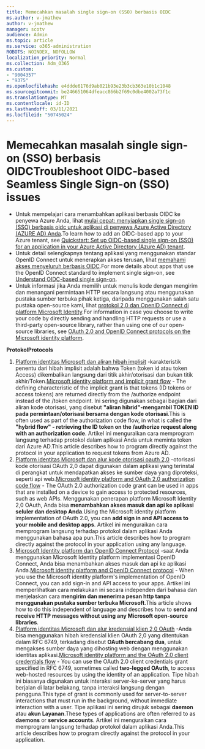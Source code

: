 ```yaml
---
title: Memecahkan masalah single sign-on (SSO) berbasis OIDC
ms.author: v-jmathew
author: v-jmathew
manager: scotv
audience: Admin
ms.topic: article
ms.service: o365-administration
ROBOTS: NOINDEX, NOFOLLOW
localization_priority: Normal
ms.collection: Adm_O365
ms.custom:
- "9004357"
- "9375"
ms.openlocfilehash: e4ddde6176d9ab021b93e23b3cb363e10b1c1048
ms.sourcegitcommit: be246651064dfeacc866b2f69c0dbe4002a73f1c
ms.translationtype: MT
ms.contentlocale: id-ID
ms.lasthandoff: 03/11/2021
ms.locfileid: "50745024"
---
```

# <a name="troubleshoot-oidc-based-seamless-single-sign-on-sso-issues"></a><span data-ttu-id="26816-102">Memecahkan masalah single sign-on (SSO) berbasis OIDC</span><span class="sxs-lookup"><span data-stu-id="26816-102">Troubleshoot OIDC-based Seamless Single Sign-on (SSO) issues</span></span>

- <span data-ttu-id="26816-103">Untuk mempelajari cara menambahkan aplikasi berbasis OIDC ke penyewa Azure Anda, lihat [mulai cepat: menyiapkan single sign-on (SSO) berbasis oidc untuk aplikasi di penyewa Azure Active Directory (AZURE AD) Anda](https://docs.microsoft.com/azure/active-directory/manage-apps/add-application-portal-setup-oidc-sso).</span><span class="sxs-lookup"><span data-stu-id="26816-103">To learn how to add an OIDC-based app to your Azure tenant, see [Quickstart: Set up OIDC-based single sign-on (SSO) for an application in your Azure Active Directory (Azure AD) tenant](https://docs.microsoft.com/azure/active-directory/manage-apps/add-application-portal-setup-oidc-sso).</span></span>
- <span data-ttu-id="26816-104">Untuk detail selengkapnya tentang aplikasi yang menggunakan standar OpenID Connect untuk menerapkan akses terusan, lihat [memahami akses menyeluruh berbasis OIDC](https://docs.microsoft.com/azure/active-directory/manage-apps/configure-oidc-single-sign-on).</span><span class="sxs-lookup"><span data-stu-id="26816-104">For more details about apps that use the OpenID Connect standard to implement single sign-on, see [Understand OIDC-based single sign-on](https://docs.microsoft.com/azure/active-directory/manage-apps/configure-oidc-single-sign-on).</span></span>
- <span data-ttu-id="26816-105">Untuk informasi jika Anda memilih untuk menulis kode dengan mengirim dan menangani permintaan HTTP secara langsung atau menggunakan pustaka sumber terbuka pihak ketiga, daripada menggunakan salah satu pustaka open-source kami, lihat [protokol 2,0 dan OpenID Connect di platform Microsoft Identity](https://docs.microsoft.com/azure/active-directory/develop/active-directory-v2-protocols).</span><span class="sxs-lookup"><span data-stu-id="26816-105">For information in case you choose to write your code by directly sending and handling HTTP requests or use a third-party open-source library, rather than using one of our open-source libraries, see [OAuth 2.0 and OpenID Connect protocols on the Microsoft identity platform](https://docs.microsoft.com/azure/active-directory/develop/active-directory-v2-protocols).</span></span>

<span data-ttu-id="26816-106">**Protokol**</span><span class="sxs-lookup"><span data-stu-id="26816-106">**Protocols**</span></span>

1. <span data-ttu-id="26816-107">[Platform identitas Microsoft dan aliran hibah implisit](https://docs.microsoft.com/azure/active-directory/develop/v2-oauth2-implicit-grant-flow) -karakteristik penentu dari hibah implisit adalah bahwa Token (token id atau token Access) dikembalikan langsung dari titik akhir/otorisasi dan bukan titik akhir/Token.</span><span class="sxs-lookup"><span data-stu-id="26816-107">[Microsoft identity platform and implicit grant flow](https://docs.microsoft.com/azure/active-directory/develop/v2-oauth2-implicit-grant-flow) - The defining characteristic of the implicit grant is that tokens (ID tokens or access tokens) are returned directly from the /authorize endpoint instead of the /token endpoint.</span></span> <span data-ttu-id="26816-108">Ini sering digunakan sebagai bagian dari aliran kode otorisasi, yang disebut **"aliran hibrid"-mengambil TOKEN ID pada permintaan/otorisasi bersama dengan kode otorisasi**.</span><span class="sxs-lookup"><span data-stu-id="26816-108">This is often used as part of the authorization code flow, in what is called the **"hybrid flow" - retrieving the ID token on the /authorize request along with an authorization code**.</span></span> <span data-ttu-id="26816-109">Artikel ini menguraikan cara memprogram langsung terhadap protokol dalam aplikasi Anda untuk meminta token dari Azure AD.</span><span class="sxs-lookup"><span data-stu-id="26816-109">This article describes how to program directly against the protocol in your application to request tokens from Azure AD.</span></span>
2. <span data-ttu-id="26816-110">[Platform identitas Microsoft dan alur kode otorisasi oauth 2,0](https://docs.microsoft.com/azure/active-directory/develop/v2-oauth2-auth-code-flow) -otorisasi kode otorisasi OAuth 2,0 dapat digunakan dalam aplikasi yang terinstal di perangkat untuk mendapatkan akses ke sumber daya yang diproteksi, seperti api web.</span><span class="sxs-lookup"><span data-stu-id="26816-110">[Microsoft identity platform and OAuth 2.0 authorization code flow](https://docs.microsoft.com/azure/active-directory/develop/v2-oauth2-auth-code-flow) - The OAuth 2.0 authorization code grant can be used in apps that are installed on a device to gain access to protected resources, such as web APIs.</span></span> <span data-ttu-id="26816-111">Menggunakan penerapan platform Microsoft Identity 2,0 OAuth, Anda bisa **menambahkan akses masuk dan api ke aplikasi seluler dan desktop Anda**.</span><span class="sxs-lookup"><span data-stu-id="26816-111">Using the Microsoft identity platform implementation of OAuth 2.0, you can **add sign in and API access to your mobile and desktop apps**.</span></span> <span data-ttu-id="26816-112">Artikel ini menguraikan cara memprogram langsung terhadap protokol dalam aplikasi Anda menggunakan bahasa apa pun.</span><span class="sxs-lookup"><span data-stu-id="26816-112">This article describes how to program directly against the protocol in your application using any language.</span></span>
3. <span data-ttu-id="26816-113">[Microsoft Identity platform dan OpenID Connect Protocol](https://docs.microsoft.com/azure/active-directory/develop/v2-protocols-oidc) -saat Anda menggunakan Microsoft Identity platform implementasi OpenID Connect, Anda bisa menambahkan akses masuk dan api ke aplikasi Anda.</span><span class="sxs-lookup"><span data-stu-id="26816-113">[Microsoft identity platform and OpenID Connect protocol](https://docs.microsoft.com/azure/active-directory/develop/v2-protocols-oidc) - When you use the Microsoft identity platform's implementation of OpenID Connect, you can add sign-in and API access to your apps.</span></span> <span data-ttu-id="26816-114">Artikel ini memperlihatkan cara melakukan ini secara independen dari bahasa dan menjelaskan cara **mengirim dan menerima pesan http tanpa menggunakan pustaka sumber terbuka Microsoft**.</span><span class="sxs-lookup"><span data-stu-id="26816-114">This article shows how to do this independent of language and describes how to **send and receive HTTP messages without using any Microsoft open-source libraries**.</span></span>
4. <span data-ttu-id="26816-115">[Platform identitas Microsoft dan alur kredensial klien 2,0 OAuth](https://docs.microsoft.com/azure/active-directory/develop/v2-oauth2-client-creds-grant-flow) -Anda bisa menggunakan hibah kredensial klien OAuth 2,0 yang ditentukan dalam RFC 6749, terkadang disebut **OAuth bercabang dua**, untuk mengakses sumber daya yang dihosting web dengan menggunakan identitas aplikasi.</span><span class="sxs-lookup"><span data-stu-id="26816-115">[Microsoft identity platform and the OAuth 2.0 client credentials flow](https://docs.microsoft.com/azure/active-directory/develop/v2-oauth2-client-creds-grant-flow) - You can use the OAuth 2.0 client credentials grant specified in RFC 6749, sometimes called **two-legged OAuth**, to access web-hosted resources by using the identity of an application.</span></span> <span data-ttu-id="26816-116">Tipe hibah ini biasanya digunakan untuk interaksi server-ke-server yang harus berjalan di latar belakang, tanpa interaksi langsung dengan pengguna.</span><span class="sxs-lookup"><span data-stu-id="26816-116">This type of grant is commonly used for server-to-server interactions that must run in the background, without immediate interaction with a user.</span></span> <span data-ttu-id="26816-117">Tipe aplikasi ini sering dirujuk sebagai **daemon** atau **akun Layanan**.</span><span class="sxs-lookup"><span data-stu-id="26816-117">These types of applications are often referred to as **daemons** or **service accounts**.</span></span> <span data-ttu-id="26816-118">Artikel ini menguraikan cara memprogram langsung terhadap protokol dalam aplikasi Anda.</span><span class="sxs-lookup"><span data-stu-id="26816-118">This article describes how to program directly against the protocol in your application.</span></span>
